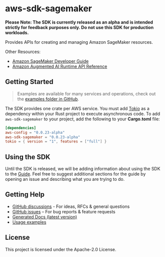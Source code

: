# aws-sdk-sagemaker

**Please Note: The SDK is currently released as an alpha and is intended strictly for
feedback purposes only. Do not use this SDK for production workloads.**

Provides APIs for creating and managing Amazon SageMaker resources.

Other Resources:
  - [Amazon SageMaker Developer Guide](https://docs.aws.amazon.com/sagemaker/latest/dg/whatis.html#first-time-user)
  - [Amazon Augmented AI Runtime API Reference](https://docs.aws.amazon.com/augmented-ai/2019-11-07/APIReference/Welcome.html)

## Getting Started

> Examples are available for many services and operations, check out the
> [examples folder in GitHub](https://github.com/awslabs/aws-sdk-rust/tree/main/sdk/examples).

The SDK provides one crate per AWS service. You must add [Tokio](https://crates.io/crates/tokio)
as a dependency within your Rust project to execute asynchronous code. To add `aws-sdk-sagemaker` to
your project, add the following to your **Cargo.toml** file:

```toml
[dependencies]
aws-config = "0.0.23-alpha"
aws-sdk-sagemaker = "0.0.23-alpha"
tokio = { version = "1", features = ["full"] }
```

## Using the SDK

Until the SDK is released, we will be adding information about using the SDK to the
[Guide](https://github.com/awslabs/aws-sdk-rust/blob/main/Guide.md). Feel free to suggest
additional sections for the guide by opening an issue and describing what you are trying to do.

## Getting Help

* [GitHub discussions](https://github.com/awslabs/aws-sdk-rust/discussions) - For ideas, RFCs & general questions
* [GitHub issues](https://github.com/awslabs/aws-sdk-rust/issues/new/choose) – For bug reports & feature requests
* [Generated Docs (latest version)](https://awslabs.github.io/aws-sdk-rust/)
* [Usage examples](https://github.com/awslabs/aws-sdk-rust/tree/main/sdk/examples)

## License

This project is licensed under the Apache-2.0 License.

